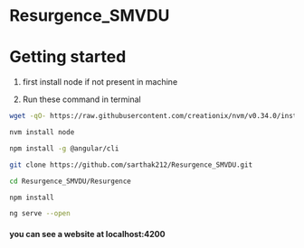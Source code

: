 # Resurgence_SMVDU

# Getting started


1. first install node if not present in machine 

1. Run these command in terminal 


```bash
wget -qO- https://raw.githubusercontent.com/creationix/nvm/v0.34.0/install.sh | bash
```

```bash
nvm install node
```
```bash
npm install -g @angular/cli
```
```bash
git clone https://github.com/sarthak212/Resurgence_SMVDU.git
```

```bash
cd Resurgence_SMVDU/Resurgence

npm install 

ng serve --open

```

#### you can see a website at localhost:4200
